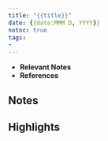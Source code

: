 ```yaml
---
title: "{{title}}"
date: {{date:MMM D, YYYY}}
notoc: true
tags:
- 
---
```


- **Relevant Notes**
- **References**


## Notes

## Highlights